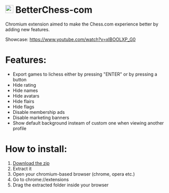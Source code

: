# <img height="25" width="25" src="https://user-images.githubusercontent.com/93790398/202852135-d4e8850e-77bd-40ce-9eb6-1d2757041cd8.png"> BetterChess-com
Chromium extension aimed to make the Chess.com experience better by adding new features. 

Showcase: https://www.youtube.com/watch?v=xIBOOLXP_G0


# Features:
  - Export games to lichess either by pressing "ENTER" or by pressing a button
  - Hide rating
  - Hide names
  - Hide avatars
  - Hide flairs
  - Hide flags
  - Disable membership ads
  - Disable marketing banners
  - Show default background insteam of custom one when viewing another profile
  
  
  # How to install:
1. [Download the zip](https://github.com/02-t/BetterChess-com/releases)
2. Extract it
3. Open your chromium-based browser (chrome, opera etc.)
4. Go to chrome://extensions
5. Drag the extracted folder inside your browser
